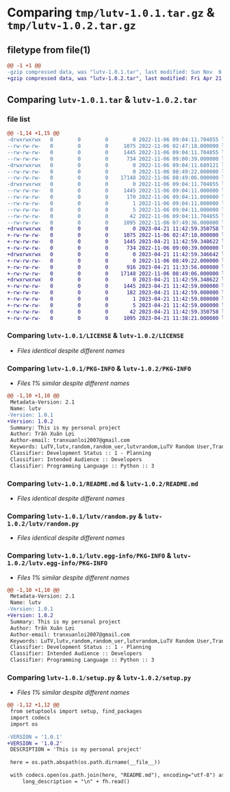 # Comparing `tmp/lutv-1.0.1.tar.gz` & `tmp/lutv-1.0.2.tar.gz`

## filetype from file(1)

```diff
@@ -1 +1 @@
-gzip compressed data, was "lutv-1.0.1.tar", last modified: Sun Nov  6 09:04:11 2022, max compression
+gzip compressed data, was "lutv-1.0.2.tar", last modified: Fri Apr 21 11:42:59 2023, max compression
```

## Comparing `lutv-1.0.1.tar` & `lutv-1.0.2.tar`

### file list

```diff
@@ -1,14 +1,15 @@
-drwxrwxrwx   0        0        0        0 2022-11-06 09:04:11.704855 lutv-1.0.1/
--rw-rw-rw-   0        0        0     1075 2022-11-06 02:47:18.000000 lutv-1.0.1/LICENSE
--rw-rw-rw-   0        0        0     1445 2022-11-06 09:04:11.704855 lutv-1.0.1/PKG-INFO
--rw-rw-rw-   0        0        0      734 2022-11-06 09:00:39.000000 lutv-1.0.1/README.md
-drwxrwxrwx   0        0        0        0 2022-11-06 09:04:11.689121 lutv-1.0.1/lutv/
--rw-rw-rw-   0        0        0        0 2022-11-06 08:49:22.000000 lutv-1.0.1/lutv/__init__.py
--rw-rw-rw-   0        0        0    17148 2022-11-06 08:49:06.000000 lutv-1.0.1/lutv/random.py
-drwxrwxrwx   0        0        0        0 2022-11-06 09:04:11.704855 lutv-1.0.1/lutv.egg-info/
--rw-rw-rw-   0        0        0     1445 2022-11-06 09:04:11.000000 lutv-1.0.1/lutv.egg-info/PKG-INFO
--rw-rw-rw-   0        0        0      170 2022-11-06 09:04:11.000000 lutv-1.0.1/lutv.egg-info/SOURCES.txt
--rw-rw-rw-   0        0        0        1 2022-11-06 09:04:11.000000 lutv-1.0.1/lutv.egg-info/dependency_links.txt
--rw-rw-rw-   0        0        0        5 2022-11-06 09:04:11.000000 lutv-1.0.1/lutv.egg-info/top_level.txt
--rw-rw-rw-   0        0        0       42 2022-11-06 09:04:11.704855 lutv-1.0.1/setup.cfg
--rw-rw-rw-   0        0        0     1095 2022-11-06 07:49:36.000000 lutv-1.0.1/setup.py
+drwxrwxrwx   0        0        0        0 2023-04-21 11:42:59.350758 lutv-1.0.2/
+-rw-rw-rw-   0        0        0     1075 2022-11-06 02:47:18.000000 lutv-1.0.2/LICENSE
+-rw-rw-rw-   0        0        0     1445 2023-04-21 11:42:59.348622 lutv-1.0.2/PKG-INFO
+-rw-rw-rw-   0        0        0      734 2022-11-06 09:00:39.000000 lutv-1.0.2/README.md
+drwxrwxrwx   0        0        0        0 2023-04-21 11:42:59.346642 lutv-1.0.2/lutv/
+-rw-rw-rw-   0        0        0        0 2022-11-06 08:49:22.000000 lutv-1.0.2/lutv/__init__.py
+-rw-rw-rw-   0        0        0      916 2023-04-21 11:33:56.000000 lutv-1.0.2/lutv/gpt.py
+-rw-rw-rw-   0        0        0    17148 2022-11-06 08:49:06.000000 lutv-1.0.2/lutv/random.py
+drwxrwxrwx   0        0        0        0 2023-04-21 11:42:59.348622 lutv-1.0.2/lutv.egg-info/
+-rw-rw-rw-   0        0        0     1445 2023-04-21 11:42:59.000000 lutv-1.0.2/lutv.egg-info/PKG-INFO
+-rw-rw-rw-   0        0        0      182 2023-04-21 11:42:59.000000 lutv-1.0.2/lutv.egg-info/SOURCES.txt
+-rw-rw-rw-   0        0        0        1 2023-04-21 11:42:59.000000 lutv-1.0.2/lutv.egg-info/dependency_links.txt
+-rw-rw-rw-   0        0        0        5 2023-04-21 11:42:59.000000 lutv-1.0.2/lutv.egg-info/top_level.txt
+-rw-rw-rw-   0        0        0       42 2023-04-21 11:42:59.350758 lutv-1.0.2/setup.cfg
+-rw-rw-rw-   0        0        0     1095 2023-04-21 11:38:21.000000 lutv-1.0.2/setup.py
```

### Comparing `lutv-1.0.1/LICENSE` & `lutv-1.0.2/LICENSE`

 * *Files identical despite different names*

### Comparing `lutv-1.0.1/PKG-INFO` & `lutv-1.0.2/PKG-INFO`

 * *Files 1% similar despite different names*

```diff
@@ -1,10 +1,10 @@
 Metadata-Version: 2.1
 Name: lutv
-Version: 1.0.1
+Version: 1.0.2
 Summary: This is my personal project
 Author: Trần Xuân Lợi
 Author-email: tranxuanloi2007@gmail.com
 Keywords: LuTV,lutv,random,random_uer,lutvrandom,LuTV Random User,Tranxuanloi,TranXuanLoi,tranxuanloi,tranxuanloi2007
 Classifier: Development Status :: 1 - Planning
 Classifier: Intended Audience :: Developers
 Classifier: Programming Language :: Python :: 3
```

### Comparing `lutv-1.0.1/README.md` & `lutv-1.0.2/README.md`

 * *Files identical despite different names*

### Comparing `lutv-1.0.1/lutv/random.py` & `lutv-1.0.2/lutv/random.py`

 * *Files identical despite different names*

### Comparing `lutv-1.0.1/lutv.egg-info/PKG-INFO` & `lutv-1.0.2/lutv.egg-info/PKG-INFO`

 * *Files 1% similar despite different names*

```diff
@@ -1,10 +1,10 @@
 Metadata-Version: 2.1
 Name: lutv
-Version: 1.0.1
+Version: 1.0.2
 Summary: This is my personal project
 Author: Trần Xuân Lợi
 Author-email: tranxuanloi2007@gmail.com
 Keywords: LuTV,lutv,random,random_uer,lutvrandom,LuTV Random User,Tranxuanloi,TranXuanLoi,tranxuanloi,tranxuanloi2007
 Classifier: Development Status :: 1 - Planning
 Classifier: Intended Audience :: Developers
 Classifier: Programming Language :: Python :: 3
```

### Comparing `lutv-1.0.1/setup.py` & `lutv-1.0.2/setup.py`

 * *Files 1% similar despite different names*

```diff
@@ -1,12 +1,12 @@
 from setuptools import setup, find_packages
 import codecs
 import os
 
-VERSION = '1.0.1'
+VERSION = '1.0.2'
 DESCRIPTION = 'This is my personal project'
 
 here = os.path.abspath(os.path.dirname(__file__))
 
 with codecs.open(os.path.join(here, "README.md"), encoding="utf-8") as fh:
     long_description = "\n" + fh.read()
```

